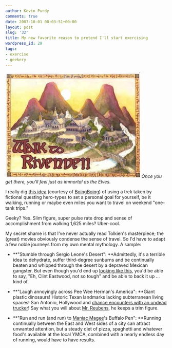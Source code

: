 ```yaml
---
author: Kevin Purdy
comments: true
date: 2007-10-01 00:03:51+00:00
layout: post
slug: '32'
title: My new favorite reason to pretend I'll start exercising
wordpress_id: 29
tags:
- exercise
- geekery
---
```


![Walk to Rivendell](/assets/uploads/2007/09/walktorivendell1.jpg)
_Once you get there, you'll feel just as immortal as the Elves._

I really dig [this idea](http://home.insightbb.com/~eowynchallenge/) (courtesy of [BoingBoing](http://www.boingboing.net)) of using a trek taken by fictional questing hero-types to set a personal goal for yourself, be it walking, running or maybe even miles you want to travel on weekend "one-tank trips."

Geeky? Yes. Slim figure, super pulse rate drop and sense of accomplishment from walking 1,625 miles? Uber-cool.

My secret shame is that I've never actually read Tolkien's masterpiece; the (great) movies obviously condense the sense of travel. So I'd have to adapt a few noble journeys from my own mental mythology. A sample:



	
  * **"Stumble through Sergio Leone's Desert": **Admittedly, it's a terrible idea to dehydrate, suffer third-degree sunburns and be continually beaten and whipped through the desert by a depraved Mexican gangster. But even though you'd end up [looking like this](http://www.youtube.com/watch?v=wzI7u5pMao8), you'd be able to say, "Eh, Clint Eastwood, not so tough" and be able to back it up ... kind of.

	
  * **"Laugh annoyingly across Pee Wee Herman's America": **Giant plastic dinosaurs! Historic Texan landmarks lacking subterranean living spaces! San Antonio, Hollywood and [chance encounters with an undead trucker](http://www.youtube.com/watch?v=41tMlDiuF7U)! Say what you will about [Mr. Reubens](http://en.wikipedia.org/wiki/Paul_Reubens), he keeps a trim figure.

	
  * **"Run and run (and run) to [Maniac Magee](http://en.wikipedia.org/wiki/Maniac_Magee)'s Buffalo Pen": **Running continually between the East and West sides of a city can attract unwanted attention, but a steady diet of pizza, spaghetti and whatever food's available at the local YMCA, combined with a nearly endless day of running, would have to have results.


